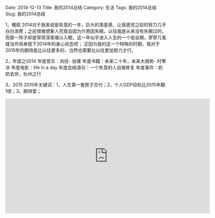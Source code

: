 ﻿Date: 2014-12-13
Title: 我的2014总结
Category: 生活
Tags: 我的2014总结
Slug: 我的2014总结

1，概叙
2014对于我来说是失意的一年，巨大的落差感，让我感觉之前的努力几乎白白浪费；之前很难想象人究竟会因为什原因失眠，以往我是从来没有失眠过的，而那一阵子却是常常深夜难以入眠，这一年似乎进入人生的一个低谷期，寥寥几笔就当作简单提下2014年的身心状态吧；
正因为我的这一个特殊的时期，我对于2015年的期待是比以往更多的，当然也需要比以往更加努力才行。

2，年度之2014
年度音乐：向往- 张建
年度书籍：未来二十年，未来大趋势- 时寒冰
年度电影：life in a day
年度总结语句：一个失意的人自我修复
年度事件：奶奶去世，杭州之行

3，2015
2015年关键词：1，人生第一套房子交付；2，个人GDP目标比2015年翻1倍；3，期待爱；

<iframe height=360 width=640 src="http://vodcdn.video.taobao.com/player/ugc/tb_ugc_bytes_core_player_loader.swf?version=1.0.20131031&vid=10794012&uid=1067522205&p=1&t=1&rid=&random=6666&autoplay=false" frameborder=0 quality="best" allowfullscreen></iframe>